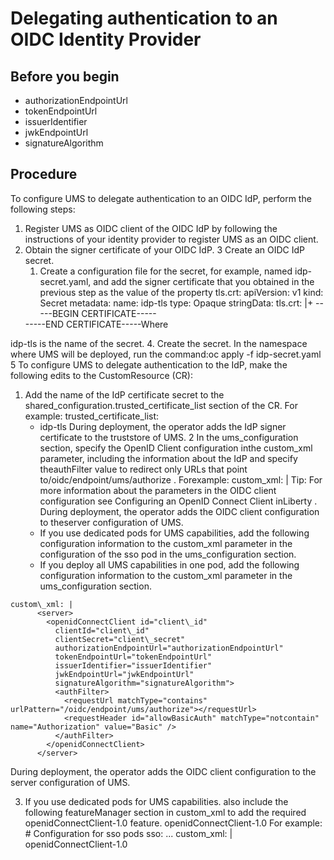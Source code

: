 # Delegating authentication to an OIDC Identity Provider

## Before you begin

- authorizationEndpointUrl
- tokenEndpointUrl
- issuerIdentifier
- jwkEndpointUrl
- signatureAlgorithm

## Procedure

To configure UMS to delegate authentication to an OIDC IdP, perform the following steps:

1. Register UMS as OIDC client of the OIDC IdP by following the instructions of your identity
provider to register UMS as an OIDC client.
2. Obtain the signer certificate of your OIDC IdP.
3 Create an OIDC IdP secret.
    1. Create a configuration file for the secret, for example, named
idp-secret.yaml, and add the signer certificate that you obtained in the
previous step as the value of the property tls.crt:
apiVersion: v1
kind: Secret
metadata:
  name: idp-tls
type: Opaque
stringData:
  tls.crt: |+
    -----BEGIN CERTIFICATE-----
    <include the IdP certificate>
    -----END CERTIFICATE-----Where
idp-tls is the name of the secret.
4. Create the secret.
In the namespace where UMS will be deployed, run the
command:oc apply -f idp-secret.yaml
5 To configure UMS to delegate authentication to the IdP, make the following edits to the CustomResource (CR):

1. Add the name of the IdP certificate secret to the
shared\_configuration.trusted\_certificate\_list section of the CR.
For example:    trusted\_certificate\_list:
      - idp-tls
During
deployment, the operator adds the IdP signer certificate to the truststore of UMS.
2 In the ums\_configuration section, specify the OpenID Client configuration inthe custom\_xml parameter, including the information about the IdP and specify theauthFilter value to redirect only URLs that point to/oidc/endpoint/ums/authorize . Forexample: custom\_xml: | <server> <openidConnectClient id="client\_id " clientId="client\_id " clientSecret="client\_secret " authorizationEndpointUrl="authorizationEndpointUrl " tokenEndpointUrl="tokenEndpointUrl " issuerIdentifier="issuerIdentifier " jwkEndpointUrl="jwkEndpointUrl " signatureAlgorithm="signatureAlgorithm "> <authFilter> <requestUrl matchType="contains" urlPattern="/oidc/endpoint/ums/authorize"></requestUrl> <requestHeader id="allowBasicAuth" matchType="notcontain" name="Authorization" value="Basic" /> </authFilter> </openidConnectClient> </server> Tip: For more information about the parameters in the OIDC client configuration see Configuring an OpenID Connect Client inLiberty . During deployment, the operator adds the OIDC client configuration to theserver configuration of UMS.
    - If you use dedicated pods for UMS capabilities, add the following configuration information to
the custom\_xml parameter in the configuration of the sso pod in
the ums\_configuration section.
    - If you deploy all UMS capabilities in one pod, add the following configuration information to
the custom\_xml parameter in the ums\_configuration section.

```
custom\_xml: |
      <server>
        <openidConnectClient id="client\_id" 
          clientId="client\_id" 
          clientSecret="client\_secret" 
          authorizationEndpointUrl="authorizationEndpointUrl"
          tokenEndpointUrl="tokenEndpointUrl"
          issuerIdentifier="issuerIdentifier" 
          jwkEndpointUrl="jwkEndpointUrl"
          signatureAlgorithm="signatureAlgorithm">
          <authFilter>
            <requestUrl matchType="contains" urlPattern="/oidc/endpoint/ums/authorize"></requestUrl>
            <requestHeader id="allowBasicAuth" matchType="notcontain" name="Authorization" value="Basic" />
          </authFilter>
        </openidConnectClient>
      </server>
```

During deployment, the operator adds the OIDC client configuration to the
server configuration of UMS.

3. If you use dedicated pods for UMS capabilities. also include the following
featureManager section in custom\_xml to add the required
openidConnectClient-1.0 feature. 
          <featureManager>
            <feature>openidConnectClient-1.0</feature>
          </featureManager>For
example:    # Configuration for sso pods
    sso:
      ...
      custom\_xml: |
        <server>
          <featureManager>
            <feature>openidConnectClient-1.0</feature>
          </featureManager>
          <openidConnectClient id="client\_id"
            clientId="client\_id"
            clientSecret="client\_secret"
            authorizationEndpointUrl="authorizationEndpointUrl"
            tokenEndpointUrl="tokenEndpointUrl"
            issuerIdentifier="issuerIdentifier"
            jwkEndpointUrl="jwkEndpointUrl"
            signatureAlgorithm="signatureAlgorithm">
            <authFilter>
              <requestUrl matchType="contains" urlPattern="/oidc/endpoint/ums/authorize"></requestUrl>
              <requestHeader id="allowBasicAuth" matchType="notcontain" name="Authorization" value="Basic" />
            </authFilter>
          </openidConnectClient>
        </server>